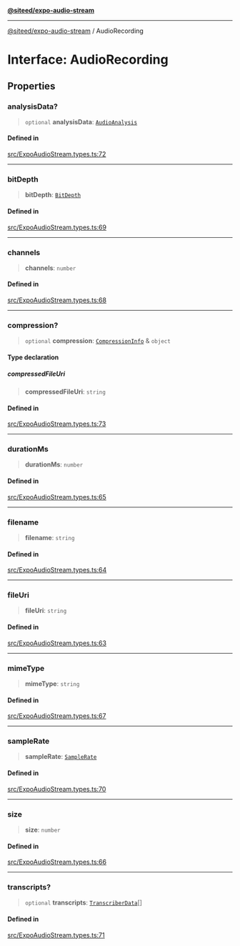 [**@siteed/expo-audio-stream**](../README.md)

***

[@siteed/expo-audio-stream](../README.md) / AudioRecording

# Interface: AudioRecording

## Properties

### analysisData?

> `optional` **analysisData**: [`AudioAnalysis`](AudioAnalysis.md)

#### Defined in

[src/ExpoAudioStream.types.ts:72](https://github.com/deeeed/expo-audio-stream/blob/28953461fc4da5b476e6df897abb4dac5b33f115/packages/expo-audio-stream/src/ExpoAudioStream.types.ts#L72)

***

### bitDepth

> **bitDepth**: [`BitDepth`](../type-aliases/BitDepth.md)

#### Defined in

[src/ExpoAudioStream.types.ts:69](https://github.com/deeeed/expo-audio-stream/blob/28953461fc4da5b476e6df897abb4dac5b33f115/packages/expo-audio-stream/src/ExpoAudioStream.types.ts#L69)

***

### channels

> **channels**: `number`

#### Defined in

[src/ExpoAudioStream.types.ts:68](https://github.com/deeeed/expo-audio-stream/blob/28953461fc4da5b476e6df897abb4dac5b33f115/packages/expo-audio-stream/src/ExpoAudioStream.types.ts#L68)

***

### compression?

> `optional` **compression**: [`CompressionInfo`](CompressionInfo.md) & `object`

#### Type declaration

##### compressedFileUri

> **compressedFileUri**: `string`

#### Defined in

[src/ExpoAudioStream.types.ts:73](https://github.com/deeeed/expo-audio-stream/blob/28953461fc4da5b476e6df897abb4dac5b33f115/packages/expo-audio-stream/src/ExpoAudioStream.types.ts#L73)

***

### durationMs

> **durationMs**: `number`

#### Defined in

[src/ExpoAudioStream.types.ts:65](https://github.com/deeeed/expo-audio-stream/blob/28953461fc4da5b476e6df897abb4dac5b33f115/packages/expo-audio-stream/src/ExpoAudioStream.types.ts#L65)

***

### filename

> **filename**: `string`

#### Defined in

[src/ExpoAudioStream.types.ts:64](https://github.com/deeeed/expo-audio-stream/blob/28953461fc4da5b476e6df897abb4dac5b33f115/packages/expo-audio-stream/src/ExpoAudioStream.types.ts#L64)

***

### fileUri

> **fileUri**: `string`

#### Defined in

[src/ExpoAudioStream.types.ts:63](https://github.com/deeeed/expo-audio-stream/blob/28953461fc4da5b476e6df897abb4dac5b33f115/packages/expo-audio-stream/src/ExpoAudioStream.types.ts#L63)

***

### mimeType

> **mimeType**: `string`

#### Defined in

[src/ExpoAudioStream.types.ts:67](https://github.com/deeeed/expo-audio-stream/blob/28953461fc4da5b476e6df897abb4dac5b33f115/packages/expo-audio-stream/src/ExpoAudioStream.types.ts#L67)

***

### sampleRate

> **sampleRate**: [`SampleRate`](../type-aliases/SampleRate.md)

#### Defined in

[src/ExpoAudioStream.types.ts:70](https://github.com/deeeed/expo-audio-stream/blob/28953461fc4da5b476e6df897abb4dac5b33f115/packages/expo-audio-stream/src/ExpoAudioStream.types.ts#L70)

***

### size

> **size**: `number`

#### Defined in

[src/ExpoAudioStream.types.ts:66](https://github.com/deeeed/expo-audio-stream/blob/28953461fc4da5b476e6df897abb4dac5b33f115/packages/expo-audio-stream/src/ExpoAudioStream.types.ts#L66)

***

### transcripts?

> `optional` **transcripts**: [`TranscriberData`](TranscriberData.md)[]

#### Defined in

[src/ExpoAudioStream.types.ts:71](https://github.com/deeeed/expo-audio-stream/blob/28953461fc4da5b476e6df897abb4dac5b33f115/packages/expo-audio-stream/src/ExpoAudioStream.types.ts#L71)
